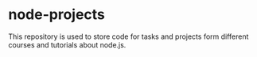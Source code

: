 # node-projects

This repository is used to store code for tasks and projects form different courses and tutorials about node.js.
